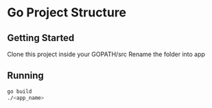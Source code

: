Go Project Structure
=====

Getting Started
-----
Clone this project inside your GOPATH/src
Rename the folder into app

Running
-----
```sh
go build
./<app_name>
```
